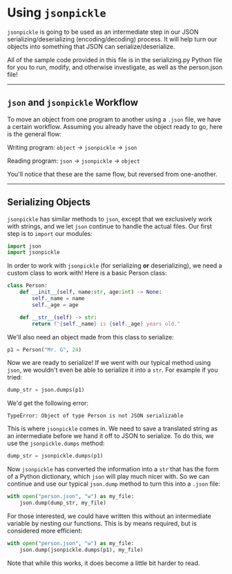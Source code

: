 # Using `jsonpickle`

`jsonpickle` is going to be used as an intermediate step in our JSON serializing/deserializing (encoding/decoding) process. It will help turn our objects into something that JSON can serialize/deserialize.

All of the sample code provided in this file is in the serializing.py Python file for you to run, modify, and otherwise investigate, as well as the person.json file!

---

## `json` and `jsonpickle` Workflow

To move an object from one program to another using a `.json` file, we have a certain workflow. Assuming you already have the object ready to go, here is the general flow:

Writing program:
`object` -> `jsonpickle` -> `json`

Reading program:
`json` -> `jsonpickle` -> `object`

You'll notice that these are the same flow, but reversed from one-another.

---

## Serializing Objects

`jsonpickle` has similar methods to `json`, except that we exclusively work with strings, and we let `json` continue to handle the actual files. Our first step is to `import` our modules:

```python
import json
import jsonpickle
```

In order to work with `jsonpickle` (for serializing **or** deserializing), we need a custom class to work with! Here is a basic Person class:

```python
class Person:
    def __init__(self, name:str, age:int) -> None:
        self._name = name
        self._age = age

    def __str__(self) -> str:
        return f"{self._name} is {self._age} years old."
```

We'll also need an object made from this class to serialize:

```python
p1 = Person("Mr. G", 24)
```

Now we are ready to serialize! If we went with our typical method using `json`, we wouldn't even be able to serialize it into a `str`. For example if you tried:

```python
dump_str = json.dumps(p1)
```

We'd get the following error:

```
TypeError: Object of type Person is not JSON serializable
```

This is where `jsonpickle` comes in. We need to save a translated string as an intermediate before we hand it off to JSON to serialize. To do this, we use the `jsonpickle.dumps` method:

```python
dump_str = jsonpickle.dumps(p1)
```

Now `jsonpickle` has converted the information into a `str` that has the form of a Python dictionary, which `json` will play much nicer with. So we can continue and use our typical `json.dump` method to turn this into a `.json` file:

```python
with open("person.json", "w") as my_file:
    json.dump(dump_str, my_file)
```

For those interested, we could have written this without an intermediate variable by nesting our functions. This is by means required, but is considered more efficient:

```python
with open("person.json", "w") as my_file:
    json.dump(jsonpickle.dumps(p1), my_file)
```

Note that while this works, it does become a little bit harder to read.
